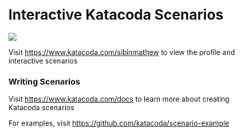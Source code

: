 # Interactive Katacoda Scenarios

[![](http://shields.katacoda.com/katacoda/sibinmathew/count.svg)](https://www.katacoda.com/sibinmathew "Get your profile on Katacoda.com")

Visit https://www.katacoda.com/sibinmathew to view the profile and interactive scenarios

### Writing Scenarios
Visit https://www.katacoda.com/docs to learn more about creating Katacoda scenarios

For examples, visit https://github.com/katacoda/scenario-example
